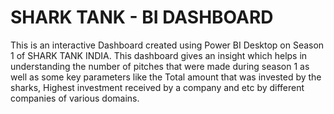 # SHARK TANK - BI DASHBOARD 

This is an interactive Dashboard created using Power BI Desktop on Season 1 of SHARK TANK INDIA. This dashboard gives an insight which helps in understanding the number of pitches that were made during season 1 as well as some key parameters like the Total amount that was invested by the sharks, Highest investment received by a company and etc by different companies of various domains.

